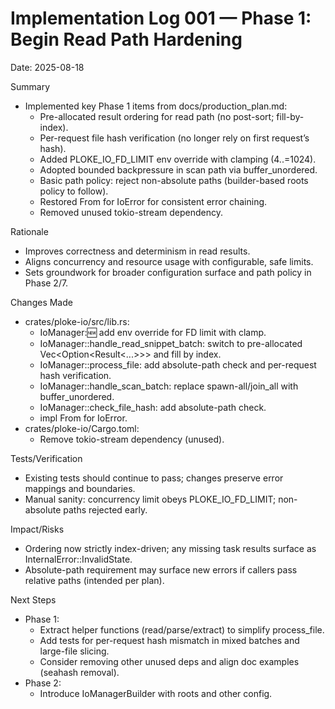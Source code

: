 # Implementation Log 001 — Phase 1: Begin Read Path Hardening

Date: 2025-08-18

Summary
- Implemented key Phase 1 items from docs/production_plan.md:
  - Pre-allocated result ordering for read path (no post-sort; fill-by-index).
  - Per-request file hash verification (no longer rely on first request’s hash).
  - Added PLOKE_IO_FD_LIMIT env override with clamping (4..=1024).
  - Adopted bounded backpressure in scan path via buffer_unordered.
  - Basic path policy: reject non-absolute paths (builder-based roots policy to follow).
  - Restored From<RecvError> for IoError for consistent error chaining.
  - Removed unused tokio-stream dependency.

Rationale
- Improves correctness and determinism in read results.
- Aligns concurrency and resource usage with configurable, safe limits.
- Sets groundwork for broader configuration surface and path policy in Phase 2/7.

Changes Made
- crates/ploke-io/src/lib.rs:
  - IoManager::new: add env override for FD limit with clamp.
  - IoManager::handle_read_snippet_batch: switch to pre-allocated Vec<Option<Result<...>>> and fill by index.
  - IoManager::process_file: add absolute-path check and per-request hash verification.
  - IoManager::handle_scan_batch: replace spawn-all/join_all with buffer_unordered.
  - IoManager::check_file_hash: add absolute-path check.
  - impl From<RecvError> for IoError.
- crates/ploke-io/Cargo.toml:
  - Remove tokio-stream dependency (unused).

Tests/Verification
- Existing tests should continue to pass; changes preserve error mappings and boundaries.
- Manual sanity: concurrency limit obeys PLOKE_IO_FD_LIMIT; non-absolute paths rejected early.

Impact/Risks
- Ordering now strictly index-driven; any missing task results surface as InternalError::InvalidState.
- Absolute-path requirement may surface new errors if callers pass relative paths (intended per plan).

Next Steps
- Phase 1:
  - Extract helper functions (read/parse/extract) to simplify process_file.
  - Add tests for per-request hash mismatch in mixed batches and large-file slicing.
  - Consider removing other unused deps and align doc examples (seahash removal).
- Phase 2:
  - Introduce IoManagerBuilder with roots and other config.
